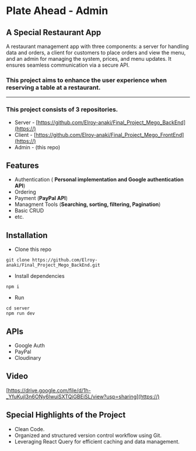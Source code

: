 # Plate Ahead - Admin


## A Special Restaurant App 

A restaurant management app with three components: a server for handling data and orders, a client for customers to place orders and view the menu, and an admin for managing the system, prices, and menu updates. It ensures seamless communication via a secure API.

### This project aims to enhance the user experience when reserving a table at a restaurant.



---

### This project consists of 3 repositories.


* Server - [https://github.com/Elroy-anaki/Final_Project_Mego_BackEnd](https://)
* Client -  [https://github.com/Elroy-anaki/Final_Project_Mego_FrontEnd](https://)
* Admin - (this repo)


## Features

* Authentication ( **Personal implementation and Google authentication API**)
* Ordering
* Payment (**PayPal API**)
* Managment Tools (**Searching, sorting, filtering, Pagination**)
* Basic CRUD
* etc.


## Installation

* Clone this repo
```
git clone https://github.com/Elroy-anaki/Final_Project_Mego_BackEnd.git
```
* Install dependencies
```
npm i
```

* Run 
```
cd server
npm run dev
```

## APIs
* Google Auth
* PayPal
* Cloudinary


## Video
 [https://drive.google.com/file/d/1h-_YfuKujl3n6ONy6lwuiSXTQiGBEiSL/view?usp=sharing](https://) 
 
## Special Highlights of the Project

* Clean Code.
* Organized and structured version control workflow using Git.
* Leveraging React Query for efficient caching and data management.


